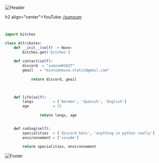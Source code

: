 ![Header](https://raw.githubusercontent.com/sumzum/image-storage/main/sumzum/header.png)

h2 align="center">YouTube: <a href="https://discord.gg/onlp">/sumzum</a></h2>


<p href="https://discord.gg/DPkuunh6XN" align="center">
    <img alt="" src=https://lanyard.cnrad.dev/api/764866288622633020/>
</p>

```python

import bitches

class Attributes:
	def __init__(self) -> None:
		bitches.get('bitches')
		
	def contact(self):
	    discord  = "sumzum#1827"
	    gmail   = "minniemouse.static@gmail.com"
	    
	        return discord, gmail

	
	
	def life(self):
		langs         = ['German', 'Spanish', 'English']
		age           = 15
		
                return langs, age
		 

	def coding(self):
		specialities  = ['discord bots', 'anything in python really']
		environnement = ['vscode']
		
		return specialities, environnement
```

![Footer](https://raw.githubusercontent.com/sumzum/image-storage/main/sumzum/footer.png)
